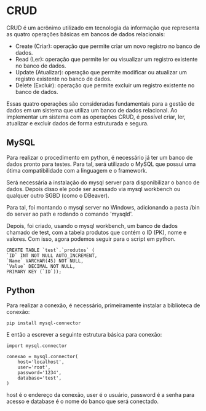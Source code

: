 # CRUD

CRUD é um acrônimo utilizado em tecnologia da informação que representa as quatro operações básicas em bancos de dados relacionais:

- Create (Criar): operação que permite criar um novo registro no banco de dados.
- Read (Ler): operação que permite ler ou visualizar um registro existente no banco de dados.
- Update (Atualizar): operação que permite modificar ou atualizar um registro existente no banco de dados.
- Delete (Excluir): operação que permite excluir um registro existente no banco de dados.

Essas quatro operações são consideradas fundamentais para a gestão de dados em um sistema que utiliza um banco de dados relacional. Ao implementar um sistema com as operações CRUD, é possível criar, ler, atualizar e excluir dados de forma estruturada e segura.

## MySQL

Para realizar o procedimento em python, é necessário já ter um banco de dados pronto para testes. Para tal, será utilizado o MySQL que possui uma ótima compatibilidade com a linguagem e o framework.

Será necessária a instalação do mysql server para disponibilizar o banco de dados. Depois disso ele pode ser acessado via mysql workbench ou qualquer outro SGBD (como o DBeaver).

Para tal, foi montando o mysql server no Windows, adicionando a pasta /bin do server ao path e rodando o comando 'mysqld'.

Depois, foi criado, usando o mysql workbench, um banco de dados chamado de test, com a tabela produtos que contém o ID (PK), nome e valores. Com isso, agora podemos seguir para o script em python.

    CREATE TABLE `test`.`produtos` (
    `ID` INT NOT NULL AUTO_INCREMENT,
    `Name` VARCHAR(45) NOT NULL,
    `Value` DECIMAL NOT NULL,
    PRIMARY KEY (`ID`));

## Python

Para realizar a conexão, é necessário, primeiramente instalar a biblioteca de conexão:

    pip install mysql-connector

 E então a escrever a seguinte estrutura básica para conexão:

    import mysql.connector

    conexao = mysql.connector(
        host='localhost',
        user='root',
        password='1234',
        database='test',
    )

host é o endereço da conexão, user é o usuário, password é a senha para acesso e database é o nome do banco que será conectado.
